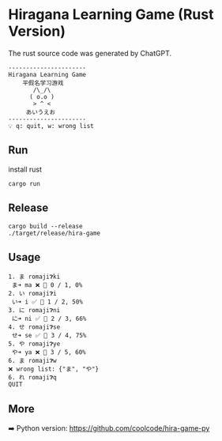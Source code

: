 # Hiragana Learning Game (Rust Version)
The rust source code was generated by ChatGPT.
```
----------------------
Hiragana Learning Game
    平假名学习游戏
       /\_/\  
      ( o.o ) 
       > ^ <
     あいうえお
----------------------
💡 q: quit, w: wrong list
```

## Run
install rust

`cargo run`

## Release

```
cargo build --release
./target/release/hira-game
```

## Usage

```
1. ま romaji❓︎ki
 ま➜ ma ❌ 📃 0 / 1, 0%
2. い romaji❓︎i
 い➜ i ✅ 📃 1 / 2, 50%
3. に romaji❓︎ni
 に➜ ni ✅ 📃 2 / 3, 66%
4. せ romaji❓︎se
 せ➜ se ✅ 📃 3 / 4, 75%
5. や romaji❓︎ye
 や➜ ya ❌ 📃 3 / 5, 60%
6. ま romaji❓︎w
❌ wrong list: {"ま", "や"}
6. れ romaji❓︎q
QUIT
```

## More
➡️ Python version: https://github.com/coolcode/hira-game-py
